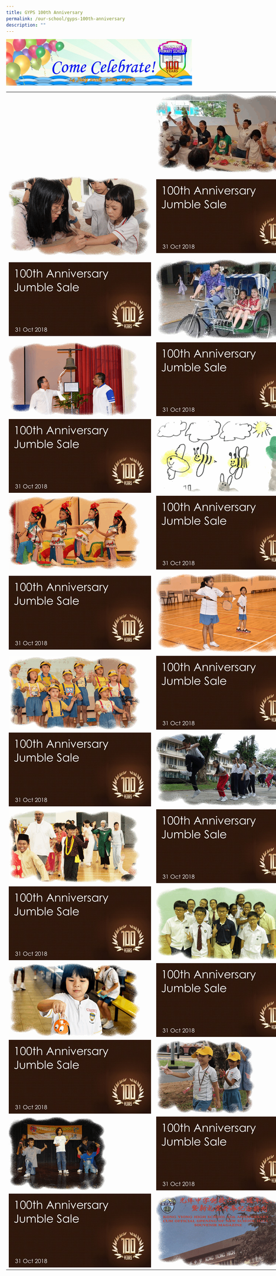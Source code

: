 ```yaml
---
title: GYPS 100th Anniversary
permalink: /our-school/gyps-100th-anniversary
description: ""
---
```

![](/images/100-years-header-latest_d_780.jpg)

<table style="undefined;table-layout: fixed; width: 800px">
<colgroup>
<col style="width: 400px">
<col style="width: 400px">
</colgroup>
<tbody>
  <tr>
    <td></td>
    <td><img src="/images/gif1.gif"></td>
  </tr>
  <tr>
    <td><img src="/images/gif2.gif"></td>
    <td><img src="/images/gyps_100th_1031_jumble.jpg"></td>
  </tr>
  <tr>
    <td><img src="/images/gyps_100th_1031_jumble.jpg"></td>
    <td><img src="/images/gif3.gif"></td>
  </tr>
  <tr>
    <td><img src="/images/gif4.gif"></td>
    <td><img src="/images/gyps_100th_1031_jumble.jpg"></td>
  </tr>
  <tr>
    <td><img src="/images/gyps_100th_1031_jumble.jpg"></td>
    <td><img src="/images/gif5.gif"></td>
  </tr>
  <tr>
    <td><img src="/images/gif6.gif"></td>
    <td><img src="/images/gyps_100th_1031_jumble.jpg"></td>
  </tr>
  <tr>
    <td><img src="/images/gyps_100th_1031_jumble.jpg"></td>
    <td><img src="/images/gif7.gif"></td>
  </tr>
  <tr>
    <td><img src="/images/gif8.gif"></td>
    <td><img src="/images/gyps_100th_1031_jumble.jpg"></td>
  </tr>
  <tr>
    <td><img src="/images/gyps_100th_1031_jumble.jpg"></td>
    <td><img src="/images/gif9.gif"></td>
  </tr>
  <tr>
    <td><img src="/images/gif10.gif"></td>
    <td><img src="/images/gyps_100th_1031_jumble.jpg"></td>
  </tr>
  <tr>
    <td><img src="/images/gyps_100th_1031_jumble.jpg"></td>
    <td><img src="/images/gif11.gif"></td>
  </tr>
  <tr>
    <td><img src="/images/gif12.gif"></td>
    <td><img src="/images/gyps_100th_1031_jumble.jpg"></td>
  </tr>
  <tr>
    <td><img src="/images/gyps_100th_1031_jumble.jpg"></td>
    <td><img src="/images/gif13.gif"></td>
  </tr>
  <tr>
    <td><img src="/images/gif14.gif"></td>
    <td><img src="/images/gyps_100th_1031_jumble.jpg"></td>
  </tr>
  <tr>
    <td><img src="/images/gyps_100th_1031_jumble.jpg"></td>
    <td><img src="/images/gif15.gif"></td>
  </tr>
</tbody>
</table>